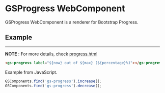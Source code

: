 # GSProgress WebComponent
 
GSProgress WebComponent is a renderer for Bootstrap Progress.
 
## Example
---
 
**NOTE :**
For more details, check [progress.html](../../demos/progress.html)
 
```html
<gs-progress label="${now} out of ${max} (${percentage}%)"></gs-progress>
```
 
Example from JavaScript.
 
```JavaScript
GSComponents.find('gs-progress').increase();
GSComponents.find('gs-progress').decrease();
```
